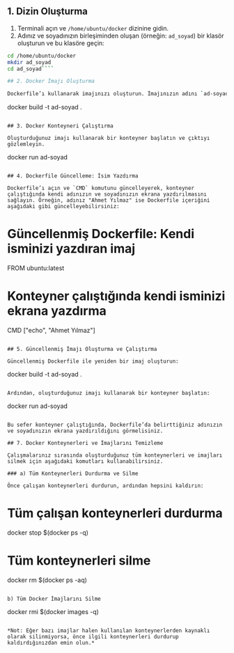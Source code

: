
## 1. Dizin Oluşturma

1. Terminali açın ve `/home/ubuntu/docker` dizinine gidin.
2. Adınız ve soyadınızın birleşiminden oluşan (örneğin: `ad_soyad`) bir klasör oluşturun ve bu klasöre geçin:

```bash
cd /home/ubuntu/docker
mkdir ad_soyad
cd ad_soyad````

## 2. Docker İmajı Oluşturma

Dockerfile’ı kullanarak imajınızı oluşturun. İmajınızın adını `ad-soyad` olarak etiketleyin (örneğin, kendi adınız ve soyadınızı kullanın).

```
docker build -t ad-soyad .
```

## 3. Docker Konteyneri Çalıştırma

Oluşturduğunuz imajı kullanarak bir konteyner başlatın ve çıktıyı gözlemleyin.
```
docker run ad-soyad
```

## 4. Dockerfile Güncelleme: İsim Yazdırma

Dockerfile’ı açın ve `CMD` komutunu güncelleyerek, konteyner çalıştığında kendi adınızın ve soyadınızın ekrana yazdırılmasını sağlayın. Örneğin, adınız "Ahmet Yılmaz" ise Dockerfile içeriğini aşağıdaki gibi güncelleyebilirsiniz:

```
# Güncellenmiş Dockerfile: Kendi isminizi yazdıran imaj
FROM ubuntu:latest

# Konteyner çalıştığında kendi isminizi ekrana yazdırma
CMD ["echo", "Ahmet Yılmaz"]
```

## 5. Güncellenmiş İmajı Oluşturma ve Çalıştırma

Güncellenmiş Dockerfile ile yeniden bir imaj oluşturun:
```
docker build -t ad-soyad .
```

Ardından, oluşturduğunuz imajı kullanarak bir konteyner başlatın:
```
docker run ad-soyad
```

Bu sefer konteyner çalıştığında, Dockerfile’da belirttiğiniz adınızın ve soyadınızın ekrana yazdırıldığını görmelisiniz.

## 7. Docker Konteynerleri ve İmajlarını Temizleme

Çalışmalarınız sırasında oluşturduğunuz tüm konteynerleri ve imajları silmek için aşağıdaki komutları kullanabilirsiniz.

### a) Tüm Konteynerleri Durdurma ve Silme

Önce çalışan konteynerleri durdurun, ardından hepsini kaldırın:
```
# Tüm çalışan konteynerleri durdurma
docker stop $(docker ps -q)

# Tüm konteynerleri silme
docker rm $(docker ps -aq)
```

b) Tüm Docker İmajlarını Silme
```
docker rmi $(docker images -q)
```

*Not: Eğer bazı imajlar halen kullanılan konteynerlerden kaynaklı olarak silinmiyorsa, önce ilgili konteynerleri durdurup kaldırdığınızdan emin olun.*